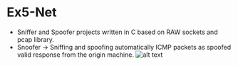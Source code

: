 # Ex5-Net
 - Sniffer and Spoofer projects written in C based on RAW sockets and pcap library.
 - Snoofer -> Sniffing and spoofing automatically ICMP packets as spoofed valid response from the origin machine.
![alt text](https://iili.io/HcWnVcX.gif)
